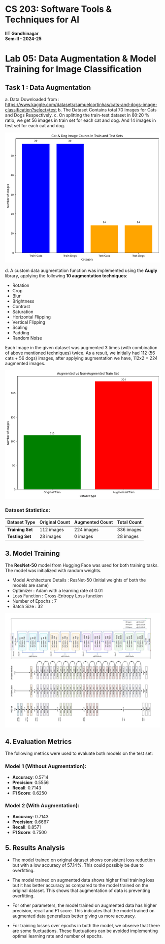 # CS 203: Software Tools & Techniques for AI
**IIT Gandhinagar**  
**Sem-II - 2024-25**

# Lab 05: Data Augmentation & Model Training for Image Classification

## Task 1 : Data Augmentation

a. Data Downloaded from : https://www.kaggle.com/datasets/samuelcortinhas/cats-and-dogs-image-classification?select=test
b. The Dataset Contains total 70 Images for Cats and Dogs Respectively. 
c. On splitting the train-test dataset in 80:20 % ratio, we get 56 images in train set for each cat and dog. And 14 images in test set for each cat and dog. 

![Plot of Train and Test Set : Cats and Dogs](plot1.png)

d. A custom data augmentation function was implemented using the **Augly** library, applying the following **10 augmentation techniques**:

- Rotation
- Crop
- Blur
- Brightness
- Contrast
- Saturation
- Horizontal Flipping
- Vertical Flipping
- Scaling
- Padding
- Random Noise

Each Image in the given dataset was augmented 3 times (with combination of above mentioned techniques) twice. As a result, we initially had 112 (56 cats + 56 dogs) images, after applying augmentation we have, 112x2 = 224 augmented images. 

![Plot of Train and Test Set : Cats and Dogs](plot2.png)

### Dataset Statistics:

| Dataset Type           | Original Count | Augmented Count | Total Count  |
|------------------------|----------------|------------------|--------------|
| **Training Set**        | 112 images     | 224 images     | 336 images |
| **Testing Set**         | 28 images     | 0 images         | 28 images   |


## 3. Model Training

The **ResNet-50** model from Hugging Face was used for both training tasks. The model was initialized with random weights.

- Model Architecture Details : ResNet-50 (Initial weights of both the models are same)
- Optimizer : Adam with a learning rate of 0.01
- Loss Function : Cross-Entropy Loss function 
- Number of Epochs : 7
- Batch Size : 32

![ResNet-50 Architecture](ResNet50.jpeg)

## 4. Evaluation Metrics

The following metrics were used to evaluate both models on the test set:

### Model 1 (Without Augmentation):
- **Accuracy**: 0.5714
- **Precision**: 0.5556
- **Recall**: 0.7143
- **F1 Score**: 0.6250

### Model 2 (With Augmentation):
- **Accuracy**: 0.7143
- **Precision**: 0.6667
- **Recall**: 0.8571
- **F1 Score**: 0.7500

## 5. Results Analysis

- The model trained on original dataset shows consistent loss reduction but with a low accuracy of 57.14%. This could possibly be due to overfitting.

- The model trained on augmented data shows higher final training loss but it has better accuracy as compared to the model trained on the original dataset. This shows that augmentation of data is preventing overfitting.

- For other parameters, the model trained on augmented data has higher precision, recall and F1 score. This indicates that the model trained on augmented data generalizes better giving us more accuracy. 

- For training losses over epochs in both the model, we observe that there are some fluctuations. These fluctuations can be avoided implementing optimal learning rate and number of epochs. 